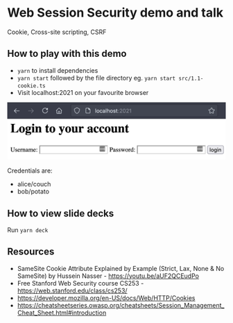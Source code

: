 # Web Session Security demo and talk

Cookie, Cross-site scripting, CSRF

## How to play with this demo

- `yarn` to install dependencies
- `yarn start` followed by the file directory eg. `yarn start src/1.1-cookie.ts`
- Visit localhost:2021 on your favourite browser

![Localhost 2021](src/localhost2021.png)

Credentials are:

- alice/couch
- bob/potato

## How to view slide decks

Run `yarn deck`

## Resources

- SameSite Cookie Attribute Explained by Example (Strict, Lax, None & No SameSite) by Hussein Nasser - https://youtu.be/aUF2QCEudPo
- Free Stanford Web Security course CS253 - https://web.stanford.edu/class/cs253/
- https://developer.mozilla.org/en-US/docs/Web/HTTP/Cookies
- https://cheatsheetseries.owasp.org/cheatsheets/Session_Management_Cheat_Sheet.html#introduction
